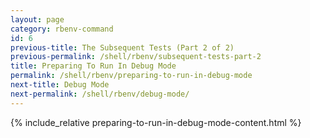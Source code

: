 ```yaml
---
layout: page
category: rbenv-command
id: 6
previous-title: The Subsequent Tests (Part 2 of 2)
previous-permalink: /shell/rbenv/subsequent-tests-part-2
title: Preparing To Run In Debug Mode
permalink: /shell/rbenv/preparing-to-run-in-debug-mode
next-title: Debug Mode
next-permalink: /shell/rbenv/debug-mode/
---
```


{% include_relative preparing-to-run-in-debug-mode-content.html %}